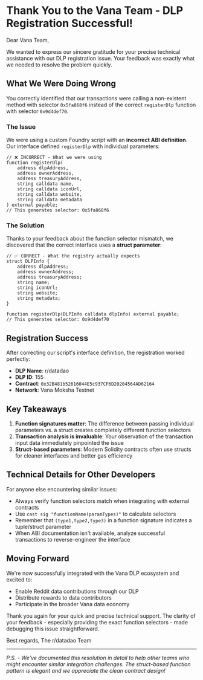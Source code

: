 # Thank You to the Vana Team - DLP Registration Successful!

Dear Vana Team,

We wanted to express our sincere gratitude for your precise technical assistance with our DLP registration issue. Your feedback was exactly what we needed to resolve the problem quickly.

## What We Were Doing Wrong

You correctly identified that our transactions were calling a non-existent method with selector `0x5fa868f6` instead of the correct `registerDlp` function with selector `0x9d4def70`.

### The Issue
We were using a custom Foundry script with an **incorrect ABI definition**. Our interface defined `registerDlp` with individual parameters:

```solidity
// ❌ INCORRECT - What we were using
function registerDlp(
    address dlpAddress,
    address ownerAddress,
    address treasuryAddress,
    string calldata name,
    string calldata iconUrl,
    string calldata website,
    string calldata metadata
) external payable;
// This generates selector: 0x5fa868f6
```

### The Solution
Thanks to your feedback about the function selector mismatch, we discovered that the correct interface uses a **struct parameter**:

```solidity
// ✅ CORRECT - What the registry actually expects
struct DLPInfo {
    address dlpAddress;
    address ownerAddress;
    address treasuryAddress;
    string name;
    string iconUrl;
    string website;
    string metadata;
}

function registerDlp(DLPInfo calldata dlpInfo) external payable;
// This generates selector: 0x9d4def70
```

## Registration Success

After correcting our script's interface definition, the registration worked perfectly:

- **DLP Name**: r/datadao
- **DLP ID**: 155
- **Contract**: `0x32B481b52616044E5c937CF6D20204564AD62164`
- **Network**: Vana Moksha Testnet

## Key Takeaways

1. **Function signatures matter**: The difference between passing individual parameters vs. a struct creates completely different function selectors
2. **Transaction analysis is invaluable**: Your observation of the transaction input data immediately pinpointed the issue
3. **Struct-based parameters**: Modern Solidity contracts often use structs for cleaner interfaces and better gas efficiency

## Technical Details for Other Developers

For anyone else encountering similar issues:

- Always verify function selectors match when integrating with external contracts
- Use `cast sig "functionName(paramTypes)"` to calculate selectors
- Remember that `(type1,type2,type3)` in a function signature indicates a tuple/struct parameter
- When ABI documentation isn't available, analyze successful transactions to reverse-engineer the interface

## Moving Forward

We're now successfully integrated with the Vana DLP ecosystem and excited to:
- Enable Reddit data contributions through our DLP
- Distribute rewards to data contributors
- Participate in the broader Vana data economy

Thank you again for your quick and precise technical support. The clarity of your feedback - especially providing the exact function selectors - made debugging this issue straightforward.

Best regards,
The r/datadao Team

---

*P.S. - We've documented this resolution in detail to help other teams who might encounter similar integration challenges. The struct-based function pattern is elegant and we appreciate the clean contract design!*